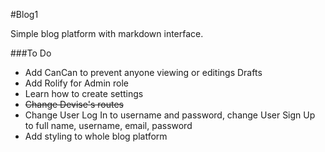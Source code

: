 #Blog1

Simple blog platform with markdown interface.

###To Do

- Add CanCan to prevent anyone viewing or editings Drafts
- Add Rolify for Admin role
- Learn how to create settings
- ~~Change Devise's routes~~
- Change User Log In to username and password, change User Sign Up to full name, username, email, password
- Add styling to whole blog platform